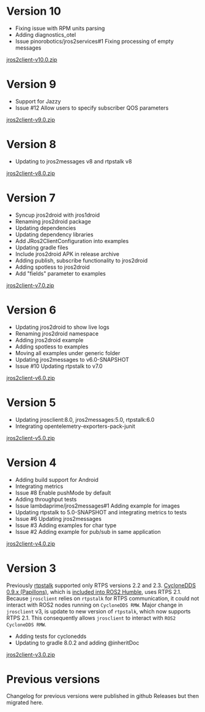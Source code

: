 # Version 10

- Fixing issue with RPM units parsing
- Adding diagnostics_otel
- Issue pinorobotics/jros2services#1 Fixing processing of empty messages

[jros2client-v10.0.zip](https://github.com/lambdaprime/jros2client/raw/main/jros2client/release/jros2client-v10.0.zip)

# Version 9

- Support for Jazzy
- Issue #12 Allow users to specify subscriber QOS parameters

[jros2client-v9.0.zip](https://github.com/lambdaprime/jros2client/raw/main/jros2client/release/jros2client-v9.0.zip)

# Version 8

- Updating to jros2messages v8 and rtpstalk v8

[jros2client-v8.0.zip](https://github.com/lambdaprime/jros2client/raw/main/jros2client/release/jros2client-v8.0.zip)

# Version 7

- Syncup jros2droid with jros1droid
- Renaming jros2droid package
- Updating dependencies
- Updating dependency libraries
- Add JRos2ClientConfiguration into examples
- Updating gradle files
- Include jros2droid APK in release archive
- Adding publish, subscribe functionality to jros2droid
- Adding spotless to jros2droid
- Add "fields" parameter to examples

[jros2client-v7.0.zip](https://github.com/lambdaprime/jros2client/raw/main/jros2client/release/jros2client-v7.0.zip)

# Version 6

- Updating jros2droid to show live logs
- Renaming jros2droid namespace
- Adding jros2droid example
- Adding spotless to examples
- Moving all examples under generic folder
- Updating jros2messages to v6.0-SNAPSHOT
- Issue #10 Updating rtpstalk to v7.0

[jros2client-v6.0.zip](https://github.com/lambdaprime/jros2client/raw/main/jros2client/release/jros2client-v6.0.zip)

# Version 5

- Updating jrosclient:8.0, jros2messages:5.0, rtpstalk:6.0
- Integrating opentelemetry-exporters-pack-junit

[jros2client-v5.0.zip](https://github.com/lambdaprime/jros2client/raw/main/jros2client/release/jros2client-v5.0.zip)

# Version 4

- Adding build support for Android
- Integrating metrics
- Issue #8 Enable pushMode by default
- Adding throughput tests
- Issue lambdaprime/jros2messages#1 Adding example for images
- Updating rtpstalk to 5.0-SNAPSHOT and integrating metrics to tests
- Issue #6 Updating jros2messages
- Issue #3 Adding examples for char type
- Issue #2 Adding example for pub/sub in same application

[jros2client-v4.0.zip](https://github.com/lambdaprime/jros2client/raw/main/jros2client/release/jros2client-v4.0.zip)

# Version 3

Previously [rtpstalk](https://github.com/pinorobotics/rtpstalk) supported only RTPS versions 2.2 and 2.3. [CycloneDDS 0.9.x (Papillons)](https://github.com/eclipse-cyclonedds/cyclonedds.git), which is [included into ROS2 Humble](https://www.ros.org/reps/rep-2000.html#humble-hawksbill-may-2022-may-2027), uses RTPS 2.1. Because `jrosclient` relies on `rtpstalk` for RTPS communication, it could not interact with ROS2 nodes running on `CycloneDDS RMW`.
Major change in `jrosclient` v3, is update to new version of `rtpstalk`, which now supports RTPS 2.1. This consequently allows `jrosclient` to interact with `ROS2 CycloneDDS RMW`.

- Adding tests for cyclonedds
- Updating to gradle 8.0.2 and adding @inheritDoc

[jros2client-v3.0.zip](https://github.com/lambdaprime/jros2client/raw/main/jros2client/release/jros2client-v3.0.zip)

# Previous versions

Changelog for previous versions were published in github Releases but then migrated here.
